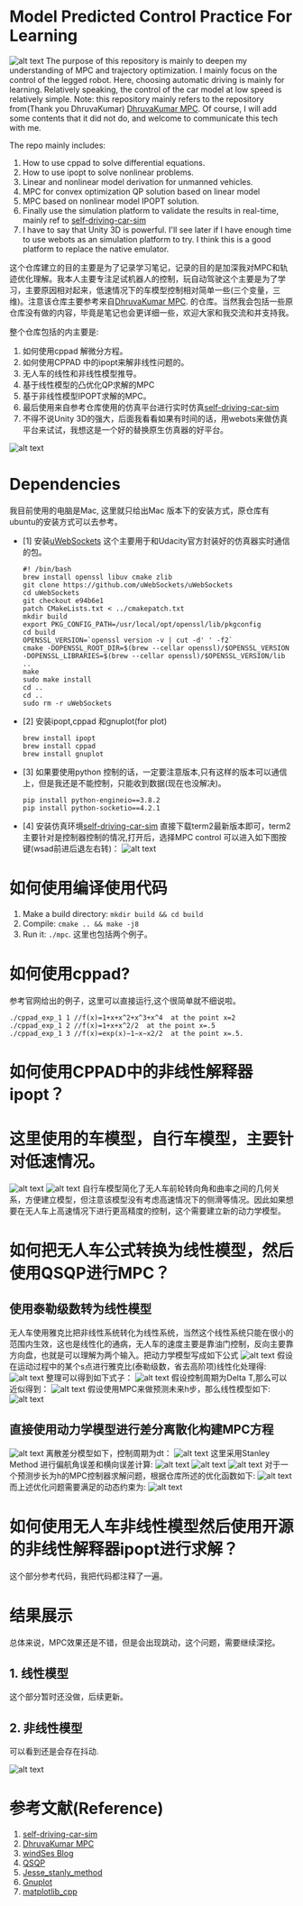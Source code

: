 # Model Predicted Control Practice For Learning
![alt text](./gif/animation_with_objective.gif)
The purpose of this repository is mainly to deepen my understanding of MPC and trajectory optimization. I mainly focus on the control of the legged robot. Here, choosing automatic driving is mainly for learning. Relatively speaking, the control of the car model at low speed is relatively simple. Note: this repository mainly refers to the repository from(Thank you DhruvaKumar) [DhruvaKumar MPC](https://github.com/DhruvaKumar/model-predictive-control). Of course, I will add some contents that it did not do, and welcome to communicate this tech with me.

The repo mainly includes:
1. How to use cppad to solve differential equations.
2. How to use ipopt to solve nonlinear problems.
3. Linear and nonlinear model derivation for unmanned vehicles.
4. MPC for convex optimization QP solution based on linear model
5. MPC based on nonlinear model IPOPT solution.
6. Finally use the simulation platform to validate the results in real-time, mainly ref to [self-driving-car-sim](https://github.com/udacity/self-driving-car-sim)
7. I have to say that Unity 3D is powerful. I'll see later if I have enough time to use webots as an simulation platform to try. I think this is a good platform to replace the native emulator.

这个仓库建立的目的主要是为了记录学习笔记，记录的目的是加深我对MPC和轨迹优化理解。我本人主要专注足试机器人的控制，玩自动驾驶这个主要是为了学习，主要原因相对起来，低速情况下的车模型控制相对简单一些(三个变量，三维)。注意该仓库主要参考来自[DhruvaKumar MPC](https://github.com/DhruvaKumar/model-predictive-control). 的仓库。当然我会包括一些原仓库没有做的内容，毕竟是笔记也会更详细一些，欢迎大家和我交流和并支持我。

整个仓库包括的内主要是:
1. 如何使用cppad 解微分方程。
2. 如何使用CPPAD 中的ipopt来解非线性问题的。
3. 无人车的线性和非线性模型推导。
4. 基于线性模型的凸优化QP求解的MPC
5. 基于非线性模型IPOPT求解的MPC。
6. 最后使用来自参考仓库使用的仿真平台进行实时仿真[self-driving-car-sim](https://github.com/udacity/self-driving-car-sim)
7. 不得不说Unity 3D的强大，后面我看看如果有时间的话，用webots来做仿真平台来试试，我想这是一个好的替换原生仿真器的好平台。

![alt text](./gif/repo_outline.png)

# Dependencies 

我目前使用的电脑是Mac, 这里就只给出Mac 版本下的安装方式，原仓库有ubuntu的安装方式可以去参考。
* [1] 安装[uWebSockets](https://github.com/uWebSockets/uWebSockets) 这个主要用于和Udacity官方封装好的仿真器实时通信的包。
    ```shell
    #! /bin/bash
    brew install openssl libuv cmake zlib
    git clone https://github.com/uWebSockets/uWebSockets 
    cd uWebSockets
    git checkout e94b6e1
    patch CMakeLists.txt < ../cmakepatch.txt
    mkdir build
    export PKG_CONFIG_PATH=/usr/local/opt/openssl/lib/pkgconfig 
    cd build
    OPENSSL_VERSION=`openssl version -v | cut -d' ' -f2`
    cmake -DOPENSSL_ROOT_DIR=$(brew --cellar openssl)/$OPENSSL_VERSION -DOPENSSL_LIBRARIES=$(brew --cellar openssl)/$OPENSSL_VERSION/lib ..
    make 
    sudo make install
    cd ..
    cd ..
    sudo rm -r uWebSockets
    ```
* [2] 安装ipopt,cppad 和gnuplot(for plot)
    ```shell
    brew install ipopt
    brew install cppad
    brew install gnuplot
    ```
* [3] 如果要使用python 控制的话，一定要注意版本,只有这样的版本可以通信上，但是我还是不能控制，只能收到数据(现在也没解决)。
    ```shell
    pip install python-engineio==3.8.2
    pip install python-socketio==4.2.1
    ```
* [4] 安装仿真环境[self-driving-car-sim](https://github.com/udacity/self-driving-car-sim)
直接下载term2最新版本即可，term2主要针对是控制器控制的情况,打开后，选择MPC control 可以进入如下图按键(wsad前进后退左右转)：
  ![alt text](./gif/car_mode_auto.png)

# 如何使用编译使用代码

1. Make a build directory: `mkdir build && cd build`
2. Compile: `cmake .. && make -j8`
3. Run it: `./mpc`. 这里也包括两个例子。

# 如何使用cppad?
参考官网给出的例子，这里可以直接运行,这个很简单就不细说啦。
```shell
./cppad_exp_1 1 //f(x)=1+x+x^2+x^3+x^4  at the point x=2
./cppad_exp_1 2 //f(x)=1+x+x^2/2  at the point x=.5
./cppad_exp_1 3 //f(x)=exp(x)−1−x−x2/2  at the point x=.5.
```
# 如何使用CPPAD中的非线性解释器ipopt？

# 这里使用的车模型，自行车模型，主要针对低速情况。

![alt text](./gif/bicycle_model_ackerman.png)
![alt text](./gif/dynamics_model.png)
自行车模型简化了无人车前轮转向角和曲率之间的几何关系，方便建立模型，但注意该模型没有考虑高速情况下的侧滑等情况。因此如果想要在无人车上高速情况下进行更高精度的控制，这个需要建立新的动力学模型。

# 如何把无人车公式转换为线性模型，然后使用QSQP进行MPC？

## 使用泰勒级数转为线性模型
无人车使用雅克比把非线性系统转化为线性系统，当然这个线性系统只能在很小的范围内生效，这也是线性化的通病，无人车的速度主要是靠油门控制，反向主要靠方向盘，也就是可以理解为两个输入。把动力学模型写成如下公式
![alt text](./gif/system_state.png)
假设在运动过程中的某个s点进行雅克比(泰勒级数，省去高阶项)线性化处理得:
![alt text](./gif/jacobian_system.png)
整理可以得到如下式子：
![alt text](./gif/jacobian_system_state_format.png)
假设控制周期为Delta T,那么可以近似得到：
![alt text](./gif/delta_discrete_system.png)
假设使用MPC来做预测未来h步，那么线性模型如下:
![alt text](./gif/linear_model.png)
## 直接使用动力学模型进行差分离散化构建MPC方程
![alt text](./gif/nonlinear_model.png)
离散差分模型如下，控制周期为dt：
![alt text](./gif/differential_equ.png)
这里采用Stanley Method 进行偏航角误差和横向误差计算:
![alt text](./gif/stanley_yaw_error.png)
![alt text](./gif/stanley_method_description.png)
![alt text](./gif/polymal_fit_three_order.png)
对于一个预测步长为h的MPC控制器求解问题，根据仓库所述的优化函数如下:
![alt text](./gif/min_cost_function.png)
而上述优化问题需要满足的动态约束为:
![alt text](./gif/sub_to_constraints.png)
# 如何使用无人车非线性模型然后使用开源的非线性解释器ipopt进行求解？
这个部分参考代码，我把代码都注释了一遍。
# 结果展示
总体来说，MPC效果还是不错，但是会出现跳动，这个问题，需要继续深挖。
## 1. 线性模型
这个部分暂时还没做，后续更新。
## 2. 非线性模型
可以看到还是会存在抖动.

![alt text](./gif/animation_with_objective.gif)

# 参考文献(Reference)
1. [self-driving-car-sim](https://github.com/udacity/self-driving-car-sim)
2. [DhruvaKumar MPC](https://github.com/DhruvaKumar/model-predictive-control)
3. [windSes Blog](https://windses.blog.csdn.net/article/details/103519721#comments_20178791)
4. [QSQP](https://osqp.org/docs/examples/index.html)
5. [Jesse_stanly_method](https://blog.csdn.net/renyushuai900/article/details/98460758)
6. [Gnuplot](http://stahlke.org/dan/gnuplot-iostream/)
7. [matplotlib_cpp](https://github.com/lava/matplotlib-cpp)